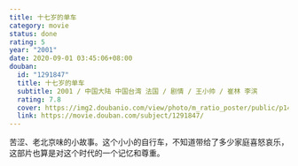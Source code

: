 ```yaml
---
title: 十七岁的单车
category: movie
status: done
rating: 5
year: "2001"
date: 2020-09-01 03:45:06+08:00
douban:
  id: "1291847"
  title: 十七岁的单车
  subtitle: 2001 / 中国大陆 中国台湾 法国 / 剧情 / 王小帅 / 崔林 李滨
  rating: 7.8
  cover: https://img2.doubanio.com/view/photo/m_ratio_poster/public/p1457108531.jpg
  link: https://movie.douban.com/subject/1291847/
---
```


苦涩、老北京味的小故事。这个小小的自行车，不知道带给了多少家庭喜怒哀乐，这部片也算是对这个时代的一个记忆和尊重。
